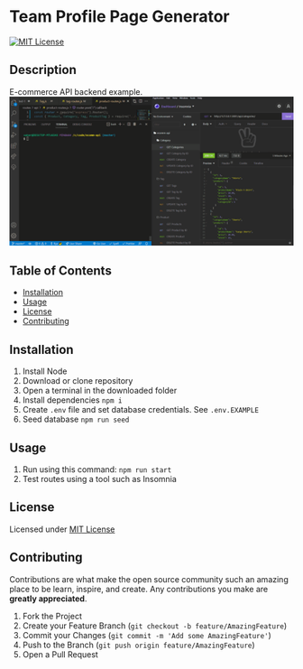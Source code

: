 # Team Profile Page Generator

[![MIT License](https://img.shields.io/badge/License-MIT-yellow.svg)](https://opensource.org/licenses/MIT)

## Description

E-commerce API backend example.
![screenshot](https://github.com/xaker00/ecomm-api/raw/master/screenshots/ecomm-api.gif)

## Table of Contents

- [Installation](#installation)
- [Usage](#usage)
- [License](#license)
- [Contributing](#contributing)

## Installation

1. Install Node
1. Download or clone repository
1. Open a terminal in the downloaded folder
1. Install dependencies `npm i`
1. Create `.env` file and set database credentials. See `.env.EXAMPLE`
1. Seed database `npm run seed`

## Usage

1. Run using this command: `npm run start`
2. Test routes using a tool such as Insomnia

## License

Licensed under [MIT License](https://opensource.org/licenses/MIT)

## Contributing

Contributions are what make the open source community such an amazing place to be learn, inspire, and create. Any contributions you make are **greatly appreciated**.

1. Fork the Project
2. Create your Feature Branch (`git checkout -b feature/AmazingFeature`)
3. Commit your Changes (`git commit -m 'Add some AmazingFeature'`)
4. Push to the Branch (`git push origin feature/AmazingFeature`)
5. Open a Pull Request
